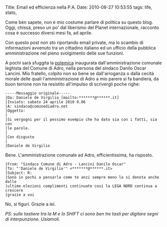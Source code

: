 Title: Email ed efficienza nella P.A.
Date:  2010-08-27 10:53:55
tags: life, stato,

Come ben sapete, non è mio costume parlare di politica su questo
blog. Oggi, chissà, preso un po' dal liberismo del Planet internazionale,
racconto cosa è successo diversi mesi fa, ad aprile.


Con questo post non sto
riportando email private, ma lo scambio di informazioni avvenuto tra un
cittadino italiano ed un ufficio della pubblica amministrazione nel pieno
svolgimento delle sue funzioni.


A pochi sarà sfuggita la [polemica][1]
inaugurata dall'amministrazione comunale leghista del Comune di Adro, nella
persona del sindaco Danilo Oscar Lancini. Mio fratello, colpito non so bene se
dall'arroganza o dalla cecità morale delle quali l'amministrazione di Adro a
mio parere si fa bandiera, da buon terrone non ha resistito all'impulso di
scrivergli poche righe:

	-----Messaggio originale-----
	|Da: Daniele de Virgilio [mailto:*******@******.it]
	|Inviato: sabato 24 aprile 2010 0.06
	|A: sindaco@comunediadro.net
	|Oggetto:
	|
	|Si vergogni per il pessimo esempio che ha dato sia con i fatti, sia con
	|le parole.
	|
	|Con disgusto
	|
	|Daniele de Virgilio

Bene. L'amministrazione comunale ad Adro, efficientissima, ha
risposto.

	|From: "Sindaco Comune di Adro - Lancini Danilo Oscar" 
	|To: "'Daniele de Virgilio'" <*******@******.it>
	|Subject: R:
	|Sono in pochi a pensarla come te anzi sempre meno lo si denota anche dalle
	|ultime elezioni complimenti continuate cosi la LEGA NORD continua a crescere
	|grazie a voi

No, si figuri. Grazie a lei.


_PS: sulle tastiere tra la M e lo SHIFT ci sono ben tre tasti per digitare segni di interpunzione. Usiamoli._


   [1]: http://archiviostorico.corriere.it/2006/ottobre/25/vigili_500_euro_per_ogni_co_9_061025110.shtml
